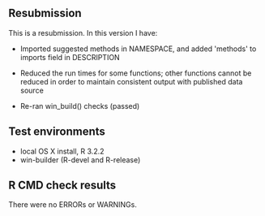 ## Resubmission
This is a resubmission. In this version I have:

* Imported suggested methods in NAMESPACE, and added 'methods' to imports field in DESCRIPTION

* Reduced the run times for some functions; other functions cannot be reduced in order to maintain consistent output with published data source

* Re-ran win_build() checks (passed)

## Test environments
* local OS X install, R 3.2.2
* win-builder (R-devel and R-release)

## R CMD check results
There were no ERRORs or WARNINGs. 